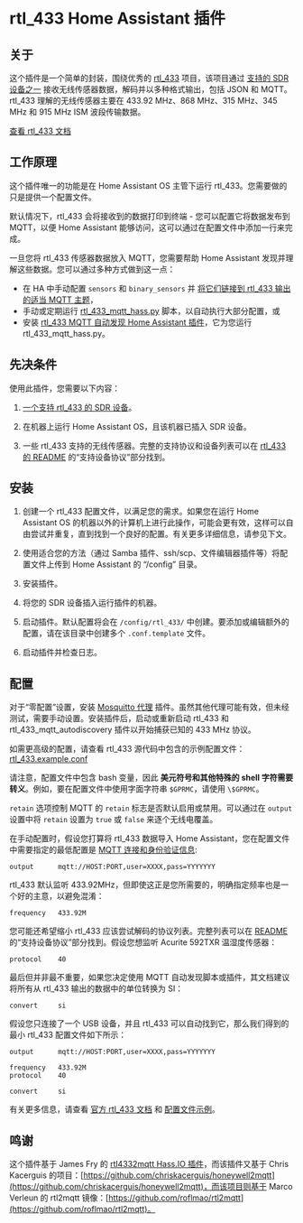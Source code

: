 # rtl_433 Home Assistant 插件

## 关于

这个插件是一个简单的封装，围绕优秀的 [rtl_433](https://github.com/merbanan/rtl_433) 项目，该项目通过 [支持的 SDR 设备之一](https://triq.org/rtl_433/HARDWARE.html) 接收无线传感器数据，解码并以多种格式输出，包括 JSON 和 MQTT。rtl_433 理解的无线传感器主要在 433.92 MHz、868 MHz、315 MHz、345 MHz 和 915 MHz ISM 波段传输数据。

[查看 rtl_433 文档](https://triq.org/rtl_433)

## 工作原理

这个插件唯一的功能是在 Home Assistant OS 主管下运行 rtl_433。您需要做的只是提供一个配置文件。

默认情况下，rtl_433 会将接收到的数据打印到终端 - 您可以配置它将数据发布到 MQTT，以便 Home Assistant 能够访问，这可以通过在配置文件中添加一行来完成。

一旦您将 rtl_433 传感器数据放入 MQTT，您需要帮助 Home Assistant 发现并理解这些数据。您可以通过多种方式做到这一点：

  * 在 HA 中手动配置 `sensors` 和 `binary_sensors` 并 [将它们链接到 rtl_433 输出的适当 MQTT 主题](https://www.home-assistant.io/integrations/sensor.mqtt/)，
  * 手动或定期运行 [rtl_433_mqtt_hass.py](https://github.com/merbanan/rtl_433/tree/master/examples/rtl_433_mqtt_hass.py) 脚本，以自动执行大部分配置，或
  * 安装 [rtl_433 MQTT 自动发现 Home Assistant 插件](https://github.com/pbkhrv/rtl_433-hass-addons/tree/main/rtl_433_mqtt_autodiscovery)，它为您运行 rtl_433_mqtt_hass.py。

## 先决条件

使用此插件，您需要以下内容：

 1. [一个支持 rtl_433 的 SDR 设备](https://triq.org/rtl_433/HARDWARE.html)。

 2. 在机器上运行 Home Assistant OS，且该机器已插入 SDR 设备。

 3. 一些 rtl_433 支持的无线传感器。完整的支持协议和设备列表可以在 [rtl_433 的 README](https://github.com/merbanan/rtl_433/blob/master/README.md) 的“支持设备协议”部分找到。

## 安装

 1. 创建一个 rtl_433 配置文件，以满足您的需求。如果您在运行 Home Assistant OS 的机器以外的计算机上进行此操作，可能会更有效，这样可以自由尝试并重复，直到找到一个良好的配置。有关更多详细信息，请参见下文。

 2. 使用适合您的方法（通过 Samba 插件、ssh/scp、文件编辑器插件等）将配置文件上传到 Home Assistant 的 “/config” 目录。

 3. 安装插件。

 5. 将您的 SDR 设备插入运行插件的机器。

 5. 启动插件。默认配置将会在 `/config/rtl_433/` 中创建。要添加或编辑额外的配置，请在该目录中创建多个 `.conf.template` 文件。

 6. 启动插件并检查日志。

## 配置

对于“零配置”设置，安装 [Mosquitto 代理](https://github.com/home-assistant/addons/blob/master/mosquitto/DOCS.md) 插件。虽然其他代理可能有效，但未经测试，需要手动设置。安装插件后，启动或重新启动 rtl_433 和 rtl_433_mqtt_autodiscovery 插件以开始捕获已知的 433 MHz 协议。

如需更高级的配置，请查看 rtl_433 源代码中包含的示例配置文件：[rtl_433.example.conf](https://github.com/merbanan/rtl_433/blob/master/conf/rtl_433.example.conf)

请注意，配置文件中包含 bash 变量，因此 **美元符号和其他特殊的 shell 字符需要转义**。例如，要在配置文件中使用字面字符串 `$GPRMC`，请使用 `\$GPRMC`。

`retain` 选项控制 MQTT 的 `retain` 标志是否默认启用或禁用。可以通过在 `output` 设置中将 `retain` 设置为 `true` 或 `false` 来逐个无线电覆盖。

在手动配置时，假设您打算将 rtl_433 数据导入 Home Assistant，您在配置文件中需要指定的最低配置是 [MQTT 连接和身份验证信息](https://triq.org/rtl_433/OPERATION.html#mqtt-output):

```
output      mqtt://HOST:PORT,user=XXXX,pass=YYYYYYY
```

rtl_433 默认监听 433.92MHz，但即使这正是您所需要的，明确指定频率也是一个好的主意，以避免混淆：

```
frequency   433.92M
```

您可能还希望缩小 rtl_433 应该尝试解码的协议列表。完整列表可以在 [README](https://github.com/merbanan/rtl_433/blob/master/README.md) 的“支持设备协议”部分找到。假设您想监听 Acurite 592TXR 温湿度传感器：

```
protocol    40
```

最后但并非最不重要，如果您决定使用 MQTT 自动发现脚本或插件，其文档建议将所有从 rtl_433 输出的数据中的单位转换为 SI：

```
convert     si
```

假设您只连接了一个 USB 设备，并且 rtl_433 可以自动找到它，那么我们得到的最小 rtl_433 配置文件如下所示：

```
output      mqtt://HOST:PORT,user=XXXX,pass=YYYYYYY

frequency   433.92M
protocol    40

convert     si
```

有关更多信息，请查看 [官方 rtl_433 文档](https://triq.org/rtl_433) 和 [配置文件示例](https://github.com/merbanan/rtl_433/tree/master/conf)。

## 鸣谢

这个插件基于 James Fry 的 [rtl4332mqtt Hass.IO 插件](https://github.com/james-fry/hassio-addons/tree/master/rtl4332mqtt)，而该插件又基于 Chris Kacerguis 的项目：[https://github.com/chriskacerguis/honeywell2mqtt](https://github.com/chriskacerguis/honeywell2mqtt)，而该项目则基于 Marco Verleun 的 rtl2mqtt 镜像：[https://github.com/roflmao/rtl2mqtt](https://github.com/roflmao/rtl2mqtt)。